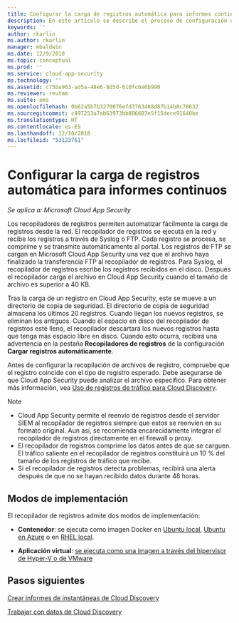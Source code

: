 ```yaml
---
title: Configurar la carga de registros automática para informes continuos | Microsoft Docs
description: En este artículo se describe el proceso de configuración de la carga de registros automática para informes continuos en Cloud App Security.
keywords: ''
author: rkarlin
ms.author: rkarlin
manager: mbaldwin
ms.date: 12/9/2018
ms.topic: conceptual
ms.prod: ''
ms.service: cloud-app-security
ms.technology: ''
ms.assetid: c75ba963-ad5a-48e6-8d5d-610fc6e0b990
ms.reviewer: reutam
ms.suite: ems
ms.openlocfilehash: 0b62a5b7b3270076efd3763488d87b14b8c78632
ms.sourcegitcommit: c497253a7ab63973bb806607e5f15dece91640be
ms.translationtype: HT
ms.contentlocale: es-ES
ms.lasthandoff: 12/10/2018
ms.locfileid: "53123761"
---
```

# <a name="configure-automatic-log-upload-for-continuous-reports"></a>Configurar la carga de registros automática para informes continuos

*Se aplica a: Microsoft Cloud App Security*

Los recopiladores de registros permiten automatizar fácilmente la carga de registros desde la red. El recopilador de registros se ejecuta en la red y recibe los registros a través de Syslog o FTP. Cada registro se procesa, se comprime y se transmite automáticamente al portal. Los registros de FTP se cargan en Microsoft Cloud App Security una vez que el archivo haya finalizado la transferencia FTP al recopilador de registros. Para Syslog, el recopilador de registros escribe los registros recibidos en el disco. Después el recopilador carga el archivo en Cloud App Security cuando el tamaño de archivo es superior a 40 KB. 

Tras la carga de un registro en Cloud App Security, este se mueve a un directorio de copia de seguridad. El directorio de copia de seguridad almacena los últimos 20 registros. Cuando llegan los nuevos registros, se eliminan los antiguos. Cuando el espacio en disco del recopilador de registros esté lleno, el recopilador descartará los nuevos registros hasta que tenga más espacio libre en disco. Cuando esto ocurra, recibirá una advertencia en la pestaña **Recopiladores de registros** de la configuración **Cargar registros automáticamente**.

Antes de configurar la recopilación de archivos de registro, compruebe que el registro coincide con el tipo de registro esperado. Debe asegurarse de que Cloud App Security puede analizar el archivo específico. Para obtener más información, vea [Uso de registros de tráfico para Cloud Discovery](create-snapshot-cloud-discovery-reports.md#log-format).


> [!NOTE]
>-  Cloud App Security permite el reenvío de registros desde el servidor SIEM al recopilador de registros siempre que estos se reenvíen en su formato original. Aun así, se recomienda encarecidamente integrar el recopilador de registros directamente en el firewall o proxy.
>- El recopilador de registros comprime los datos antes de que se carguen. El tráfico saliente en el recopilador de registros constituirá un 10 % del tamaño de los registros de tráfico que recibe. 
>-  Si el recopilador de registros detecta problemas, recibirá una alerta después de que no se hayan recibido datos durante 48 horas.
>

## <a name="deployment-modes"></a>Modos de implementación

El recopilador de registros admite dos modos de implementación:

-   **Contenedor**: se ejecuta como imagen Docker en [Ubuntu local](discovery-docker-ubuntu.md), [Ubuntu en Azure](discovery-docker-ubuntu-azure.md) o en [RHEL local](discovery-docker-ubuntu.md). 

-   **Aplicación virtual**: [se ejecuta como una imagen a través del hipervisor de Hyper-V o de VMware](configure-automatic-log-upload-for-continuous-reports.md)




## <a name="next-steps"></a>Pasos siguientes
 
[Crear informes de instantáneas de Cloud Discovery](create-snapshot-cloud-discovery-reports.md)

[Trabajar con datos de Cloud Discovery](working-with-cloud-discovery-data.md)


